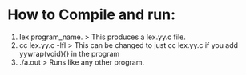 # How to Compile and run:
  1. lex program_name.
    > This produces a lex.yy.c file.
  2. cc lex.yy.c -lfl 
    > This can be changed to just cc lex.yy.c if you add yywrap(void){} in the program
  3. ./a.out
    > Runs like any other program.
